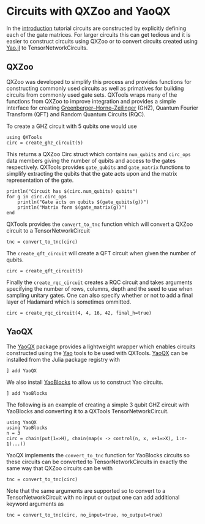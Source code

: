 # Circuits with QXZoo and YaoQX

In the [introduction](basics.md) tutorial circuits are constructed by explicitly defining each of the gate matrices.
For larger circuits this can get tedious and it is easier to construct circuits using QXZoo or to convert circuits created using [Yao.jl](https://yaoquantum.org/) to TensorNetworkCircuits.

## QXZoo
QXZoo was developed to simplify this process and provides functions for constructing commonly used circuits as well as primatives for building circuits from commonly used gate sets.
QXTools wraps many of the functions from QXZoo to improve integration and provides a simple interface for creating [Greenberger–Horne–Zeilinger](https://arxiv.org/abs/0712.0921) (GHZ), Quantum Fourier Transform (QFT) and Random Quantum Circuits (RQC).

To create a GHZ circuit with 5 qubits one would use

```
using QXTools
circ = create_ghz_circuit(5)
```
This returns a QXZoo Circ struct which contains `num_qubits` and `circ_ops` data members giving the number of qubits and access to the gates respectively.
QXTools provides `gate_qubits` and `gate_matrix` functions to simplify extracting the qubits that the gate acts upon and the matrix representation of the gate.

```
println("Circuit has $(circ.num_qubits) qubits")
for g in circ.circ_ops
    println("Gate acts on qubits $(gate_qubits(g))")
    println("Matrix form $(gate_matrix(g))")
end
```

QXTools provides the `convert_to_tnc` function which will convert a QXZoo circuit to a TensorNetworkCircuit

```
tnc = convert_to_tnc(circ)
```

The `create_qft_circuit` will create a QFT circuit when given the number of qubits.

```
circ = create_qft_circuit(5)
```

Finally the `create_rqc_circuit` creates a RQC circuit and takes arguments specifying the number of rows, columns, depth and the seed to use when sampling unitary gates. One can also specify whether or not to add a final layer of Hadamard which is sometimes ommitted.

```
circ = create_rqc_circuit(4, 4, 16, 42, final_h=true)
```

## YaoQX

The [YaoQX](https://github.com/JuliaQX/YaoQX.jl) package provides a lightweight wrapper which enables circuits constructed using the [Yao](https://yaoquantum.org/) tools to be used with QXTools.
[YaoQX](https://github.com/JuliaQX/YaoQX.jl) can be installed from the Julia package registry with

```
] add YaoQX
```

We also install [YaoBlocks](https://github.com/QuantumBFS/YaoBlocks.jl) to allow us to construct Yao circuits.

```
] add YaoBlocks
```

The following is an example of creating a simple  3 qubit GHZ circuit with YaoBlocks and converting it to a QXTools TensorNetworkCircuit.

```
using YaoQX
using YaoBlocks
n = 3
circ = chain(put(1=>H), chain(map(x -> control(n, x, x+1=>X), 1:n-1)...))
```

YaoQX implements the `convert_to_tnc` function for YaoBlocks circuits so these circuits can be converted to TensorNetworkCircuits in exactly the same way that QXZoo circuits can be with

```
tnc = convert_to_tnc(circ)
```

Note that the same arguments are supported so to convert to a TensorNetworkCircuit with no input or output one can add additional keyword arguments as

```
tnc = convert_to_tnc(circ, no_input=true, no_output=true)
```
